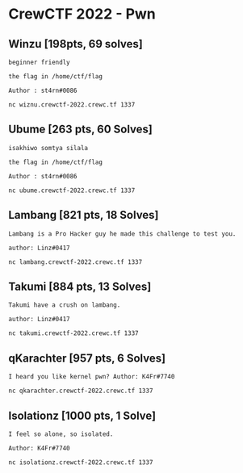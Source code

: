 # CrewCTF 2022 - Pwn



## Winzu [198pts, 69 solves]

```
beginner friendly

the flag in /home/ctf/flag

Author : st4rn#0086

nc wiznu.crewctf-2022.crewc.tf 1337
```





## Ubume [263 pts, 60 Solves]

```
isakhiwo somtya silala

the flag in /home/ctf/flag

Author : st4rn#0086

nc ubume.crewctf-2022.crewc.tf 1337
```





## Lambang [821 pts, 18 Solves]

```
Lambang is a Pro Hacker guy he made this challenge to test you.

author: Linz#0417

nc lambang.crewctf-2022.crewc.tf 1337
```





## Takumi [884 pts, 13 Solves]

```
Takumi have a crush on lambang.

author: Linz#0417

nc takumi.crewctf-2022.crewc.tf 1337
```





## qKarachter [957 pts, 6 Solves]

```
I heard you like kernel pwn? Author: K4Fr#7740

nc qkarachter.crewctf-2022.crewc.tf 1337
```





## Isolationz [1000 pts, 1 Solve]

```
I feel so alone, so isolated.

Author: K4Fr#7740

nc isolationz.crewctf-2022.crewc.tf 1337
```

